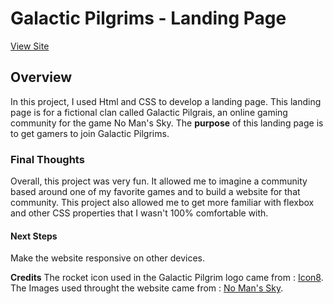 # Galactic Pilgrims - Landing Page

[View Site](https://laidev.github.io/LandingPage/)

## Overview

In this project, I used Html and CSS to develop a landing page. This landing page is for a fictional clan called Galactic Pilgrais, an online gaming community for the game No Man's Sky. The **purpose** of this landing page is to get gamers to join Galactic Pilgrims.

### Final  Thoughts 

Overall, this project was very fun. It allowed me to imagine a community based around one of my favorite games and to build a website for that community. This project also allowed me to get more familiar with flexbox and other CSS properties that I wasn't 100% comfortable with.

#### Next Steps

Make the website responsive on other devices.

**Credits**
The rocket icon used in the Galactic Pilgrim logo came from : [Icon8](https://icons8.com).
The Images used throught the website came from : [No Man's Sky](https://www.nomanssky.com/about/).
